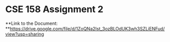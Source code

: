 # CSE 158 Assignment 2  
**Link to the Document: **https://drive.google.com/file/d/1ZoQNa2Ist_3ozBLOdUK3wh3SZLiENFud/view?usp=sharing
